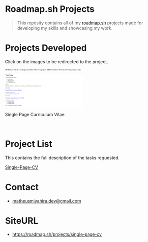 # Roadmap.sh Projects
> This reposity contains all of my [roadmap.sh](https://roadmap.sh/) projects made for developing my skills and showcasing my work.

# Projects Developed

Click on the images to be redirected to the project.

<a href='Front-End Projects/Single-Page-CV'>
  <img width="50%" src="assets/Single-Page-CV.png" alt="Single Page CV">
</a>

Single Page Curriculum Vitae

 <br>

# Project List

This contains the full description of the tasks requested.

[Single-Page-CV](https://roadmap.sh/projects/single-page-cv)

# Contact
- matheusmiyahira.dev@gmail.com

# SiteURL
- https://roadmap.sh/projects/single-page-cv


